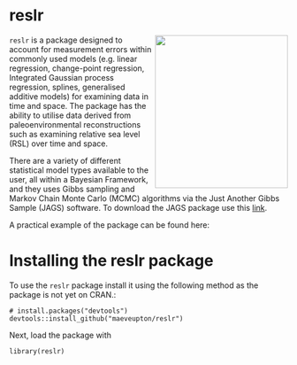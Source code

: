 # reslr

<!-- badges: start -->
<img src="https://www.dropbox.com/s/smnrjfnvsebdq5c/DSC_0774.jpg?dl=0" width="240" height="276" align="right" />
<!-- badges: end -->

 
`reslr` is a package designed to account for measurement errors within commonly used models (e.g. linear regression, change-point regression, Integrated Gaussian process regression, splines, generalised additive models) for examining data in time and space. The package has the ability to utilise data derived from paleoenvironmental reconstructions such as examining relative sea level (RSL) over time and space. 

There are a variety of different statistical model types available to the user, all within a Bayesian Framework, and they uses Gibbs sampling and Markov Chain Monte Carlo (MCMC) algorithms via the Just Another Gibbs Sample (JAGS) software. To download the JAGS package use this [link](https://sourceforge.net/projects/mcmc-jags/). 

A practical example of the package can be found here:


# Installing the reslr package
To use the `reslr` package install it using the following method as the package is not yet on CRAN.:
```{r}
# install.packages("devtools")
devtools::install_github("maeveupton/reslr")
```

Next, load the package with
```{r}
library(reslr)
```

